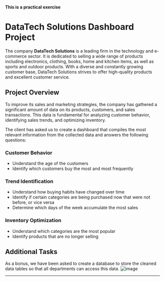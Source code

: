 
**This is a practical exercise**
# DataTech Solutions Dashboard Project

The company **DataTech Solutions** is a leading firm in the technology and e-commerce sector. It is dedicated to selling a wide range of products including electronics, clothing, books, home and kitchen items, as well as sports and outdoor products. With a diverse and constantly growing customer base, DataTech Solutions strives to offer high-quality products and excellent customer service.

## Project Overview

To improve its sales and marketing strategies, the company has gathered a significant amount of data on its products, customers, and sales transactions. This data is fundamental for analyzing customer behavior, identifying sales trends, and optimizing inventory.

The client has asked us to create a dashboard that compiles the most relevant information from the collected data and answers the following questions:

### Customer Behavior

- Understand the age of the customers
- Identify which customers buy the most and most frequently

### Trend Identification

- Understand how buying habits have changed over time
- Identify if certain categories are being purchased now that were not before, or vice versa
- Determine which days of the week accumulate the most sales

### Inventory Optimization

- Understand which categories are the most popular
- Identify products that are no longer selling

## Additional Tasks

As a bonus, we have been asked to create a database to store the cleaned data tables so that all departments can access this data.
![image](https://github.com/user-attachments/assets/926e3beb-c954-486c-8bc8-57d507d76c7f)

---


